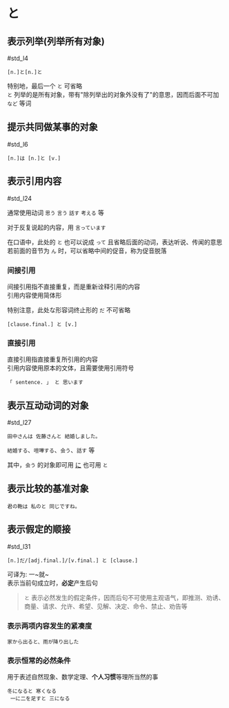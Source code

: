 # と  

## 表示列举(列举所有对象)  

 #std_l4  

```nihongo
[n.]と[n.]と  
```

特别地，最后一个 `と` 可省略  
`と` 列举的是所有对象，带有"除列举出的对象外没有了"的意思，因而后面不可加 `など` 等词  

## 提示共同做某事的对象  

 #std_l6  

```nihongo
[n.]は [n.]と [v.]  
```

## 表示引用内容  

 #std_l24  

通常使用动词 `思う` `言う` `話す` `考える` 等  

对于反复说起的内容，用 `言っています`  

在口语中，此处的 `と` 也可以说成 `って` 且省略后面的动词，表达听说、传闻的意思  
若前面的音节为 `ん` 时，可以省略中间的促音，称为促音脱落  

### 间接引用

间接引用指不直接重复，而是重新诠释引用的内容  
引用内容使用简体形  

特别注意，此处な形容词终止形的 `だ` 不可省略  

```nihongo
[clause.final.] と [v.]  
```

### 直接引用

直接引用指直接重复所引用的内容  
引用内容使用原本的文体，且需要使用引用符号  

```nihongo
「 sentence. 」 と 思います  
```

## 表示互动动词的对象  

 #std_l27  

```nihongo
田中さんは 佐藤さんと 結婚しました。  
```

`結婚する`、`喧嘩する`、`会う`、`話す` 等  

其中，`会う` 的对象即可用 [に](に.md#提示他动词的间接宾语) 也可用 `と`  

## 表示比较的基准对象  

```nihongo
君の鞄は 私のと 同じですね。  
```

## 表示假定的顺接

 #std_l31  

```nihongo
[n.]だ/[adj.final.]/[v.final.] と [clause.]  
```

可译为: 一~就~  
表示当前句成立时，**必定**产生后句  
> `と` 表示必然发生的假定条件，因而后句不可使用主观语气，即推测、劝诱、商量、请求、允许、希望、见解、决定、命令、禁止、劝告等  

### 表示两项内容发生的紧凑度  

```nihongo
家から出ると、雨が降り出した  
```

### 表示恒常的必然条件  

用于表述自然现象、数学定理、**个人习惯**等理所当然的事  

```nihongo
冬になると 寒くなる  
 一に二を足すと 三になる  
```

